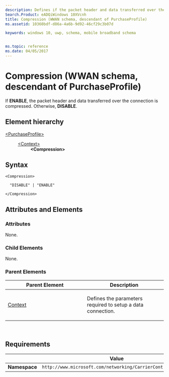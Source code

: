 ```yaml
---
description: Defines if the packet header and data transferred over the connection is compressed.
Search.Product: eADQiWindows 10XVcnh
title: Compression (WWAN schema, descendant of PurchaseProfile)
ms.assetid: 10360bdf-d86a-4a6b-9d92-46cf29c3b07d

keywords: windows 10, uwp, schema, mobile broadband schema


ms.topic: reference
ms.date: 04/05/2017
---
```


# Compression (WWAN schema, descendant of PurchaseProfile)


If **ENABLE**, the packet header and data transferred over the connection is compressed. Otherwise, **DISABLE**.

## Element hierarchy

<dl>
<dt><a href="element-purchaseprofile.md">&lt;PurchaseProfile&gt;</a></dt>
<dd>
<dl>
<dt><a href="element-1-context.md">&lt;Context&gt;</a></dt>
<dd><b>&lt;Compression&gt;</b></dd>
</dl>
</dd>
</dl>

## Syntax

``` syntax
<Compression>

  "DISABLE" | "ENABLE"

</Compression>
```

## Attributes and Elements


### Attributes

None.

### Child Elements

None.

### Parent Elements

<table>
<colgroup>
<col width="50%" />
<col width="50%" />
</colgroup>
<thead>
<tr class="header">
<th>Parent Element</th>
<th>Description</th>
</tr>
</thead>
<tbody>
<tr class="odd">
<td><a href="element-1-context.md">Context</a> </td>
<td><p>Defines the parameters required to setup a data connection.</p></td>
</tr>
</tbody>
</table>

 

## Requirements

|          | Value |
|----------|--------------|
| **Namespace** | `http://www.microsoft.com/networking/CarrierControl/WWAN/v1` |

 

 



